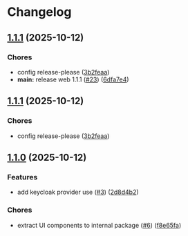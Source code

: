 # Changelog

## [1.1.1](https://github.com/ramadantu/budget-app/compare/web-v1.1.0...web-v1.1.1) (2025-10-12)


### Chores

* config release-please ([3b2feaa](https://github.com/ramadantu/budget-app/commit/3b2feaa19890f2156ad191e3bd1a095d65109c1f))
* **main:** release web 1.1.1 ([#23](https://github.com/ramadantu/budget-app/issues/23)) ([6dfa7e4](https://github.com/ramadantu/budget-app/commit/6dfa7e4216db469454d46134b6cf2ed34fbe334b))

## [1.1.1](https://github.com/ramadantu/budget-app/compare/web-v1.1.0...web-v1.1.1) (2025-10-12)


### Chores

* config release-please ([3b2feaa](https://github.com/ramadantu/budget-app/commit/3b2feaa19890f2156ad191e3bd1a095d65109c1f))

## [1.1.0](https://github.com/ramadantu/budget-app/compare/web-v1.0.0...web-v1.1.0) (2025-10-12)


### Features

* add keycloak provider use ([#3](https://github.com/ramadantu/budget-app/issues/3)) ([2d8d4b2](https://github.com/ramadantu/budget-app/commit/2d8d4b2b0dcba23e7e4a82479e4e5a8ab1a1e02b))


### Chores

* extract UI components to internal package ([#6](https://github.com/ramadantu/budget-app/issues/6)) ([f8e65fa](https://github.com/ramadantu/budget-app/commit/f8e65fa648ce7af2165a424f358a6f85a12d51bb))

